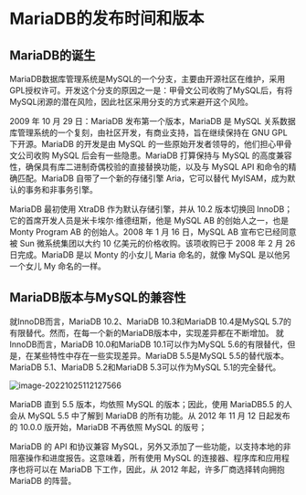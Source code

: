 # MariaDB的发布时间和版本



## MariaDB的诞生

MariaDB数据库管理系统是MySQL的一个分支，主要由开源社区在维护，采用GPL授权许可。开发这个分支的原因之一是：甲骨文公司收购了MySQL后，有将MySQL闭源的潜在风险，因此社区采用分支的方式来避开这个风险。

2009 年 10 月 29 日：MariaDB 发布第一个版本，MariaDB 是 MySQL 关系数据库管理系统的一个复刻，由社区开发，有商业支持，旨在继续保持在 GNU GPL 下开源。MariaDB 的开发是由 MySQL 的一些原始开发者领导的，他们担心甲骨文公司收购 MySQL 后会有一些隐患。MariaDB 打算保持与 MySQL 的高度兼容性，确保具有库二进制奇偶校验的直接替换功能，以及与 MySQL API 和命令的精确匹配。MariaDB 自带了一个新的存储引擎 Aria，它可以替代 MyISAM，成为默认的事务和非事务引擎。

MariaDB 最初使用 XtraDB 作为默认存储引擎，并从 10.2 版本切换回 InnoDB；它的首席开发人员是米卡埃尔·维德纽斯，他是 MySQL AB 的创始人之一，也是 Monty Program AB 的创始人。2008 年 1 月 16 日，MySQL AB 宣布它已经同意被 Sun 微系统集团以大约 10 亿美元的价格收购。该项收购已于 2008 年 2 月 26 日完成。MariaDB 是以 Monty 的小女儿 Maria 命名的，就像 MySQL 是以他另一个女儿 My 命名的一样。

## MariaDB版本与MySQL的兼容性

就InnoDB而言，MariaDB 10.2、MariaDB 10.3和MariaDB 10.4是MySQL 5.7的有限替代。然而，在每一个新的MariaDB版本中，实现差异都在不断增加。
就InnoDB而言，MariaDB 10.0和MariaDB 10.1可以作为MySQL 5.6的有限替代，但是，在某些特性中存在一些实现差异。MariaDB 5.5是MySQL 5.5的替代版本。
MariaDB 5.1、MariaDB 5.2和MariaDB 5.3可以作为MySQL 5.1的完全替代。

![image-20221025112127566](https://imgoss.xgss.net/picgo/image-20221025112127566.png?aliyun)

MariaDB 直到 5.5 版本，均依照 MySQL 的版本；因此，使用 MariaDB5.5 的人会从 MySQL 5.5 中了解到 MariaDB 的所有功能。从 2012 年 11 月 12 日起发布的 10.0.0 版开始，MariaDB 不再依照 MySQL 的版号；





MariaDB 的 API 和协议兼容 MySQL，另外又添加了一些功能，以支持本地的非阻塞操作和进度报告。这意味着，所有使用 MySQL 的连接器、程序库和应用程序也将可以在 MariaDB 下工作，因此，从 2012 年起，许多厂商选择转向拥抱 MariaDB 的阵营。